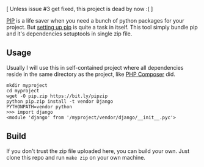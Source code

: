 [ Unless issue #3 get fixed, this project is dead by now :( ]

[PIP][1] is a life saver when you need a bunch of python packages for your 
project. But [setting up pip][2] is quite a task in itself. This tool simply 
bundle pip and it's dependencies setuptools in single zip file.

## Usage

Usually I will use this in self-contained project where all dependencies reside 
in the same directory as the project, like [PHP Composer][3] did.

    mkdir myproject
    cd myproject
    wget -O pip.zip https://bit.ly/pipzip
    python pip.zip install -t vendor Django
    PYTHONPATH=vendor python
    >>> import django
    <module 'django' from '/myproject/vendor/django/__init__.pyc'>

## Build

If you don't trust the zip file uploaded here, you can build your own. Just 
clone this repo and run `make zip` on your own machine.

[1]:https://pypi.python.org/pypi/pip
[2]:http://www.pip-installer.org/en/latest/installing.html
[3]:http://getcomposer.org/
